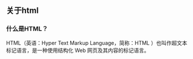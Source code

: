 ## 关于html

### 什么是HTML？

HTML（英语：Hyper Text Markup Language，简称：HTML ）也叫作超文本标记语言，是一种使用结构化 Web 网页及其内容的标记语言。

